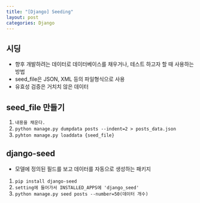 ```yaml
---
title: "[Django] Seeding"
layout: post
categories: Django
---
```


## 시딩
- 향후 개발하려는 데이터로 데이터베이스를 채우거나, 테스트 하고자 할 때 사용하는 방법  
- seed_file은 JSON, XML 등의 파일형식으로 사용
- 유효성 검증은 거치치 않은 데이터


## seed_file 만들기
1. `내용을 채운다.`
2. `python manage.py dumpdata posts --indent=2 > posts_data.json`
3. `pyhton manage.py loaddata {seed_file}`


## django-seed
- 모델에 정의된 필드를 보고 데이터를 자동으로 생성하는 패키지

1. `pip install django-seed`
2. `setting에 들어가서 INSTALLED_APPS에 'django_seed'`
3. `python manage.py seed posts --number=50(데이터 개수)`